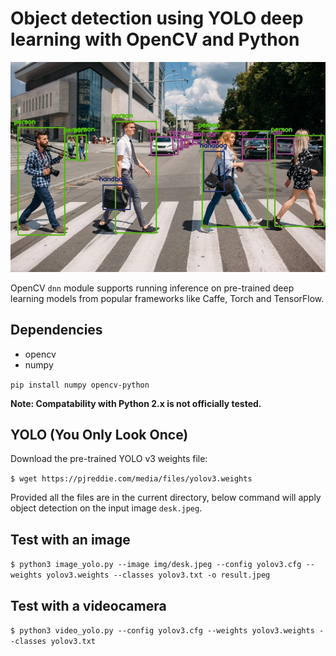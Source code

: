 # Object detection using YOLO deep learning with OpenCV and Python 

![](output/result.jpeg?raw=true)

OpenCV `dnn` module supports running inference on pre-trained deep learning models from popular frameworks like Caffe, Torch and TensorFlow. 

 ## Dependencies
  * opencv
  * numpy
  
`pip install numpy opencv-python`

**Note: Compatability with Python 2.x is not officially tested.**

 ## YOLO (You Only Look Once)
 
 Download the pre-trained YOLO v3 weights file:
 
 `$ wget https://pjreddie.com/media/files/yolov3.weights`
 
 Provided all the files are in the current directory, below command will apply object detection on the input image `desk.jpeg`.

 ## Test with an image
 
 `$ python3 image_yolo.py --image img/desk.jpeg --config yolov3.cfg --weights yolov3.weights --classes yolov3.txt -o result.jpeg`
 
  ## Test with a videocamera

 `$ python3 video_yolo.py --config yolov3.cfg --weights yolov3.weights --classes yolov3.txt`